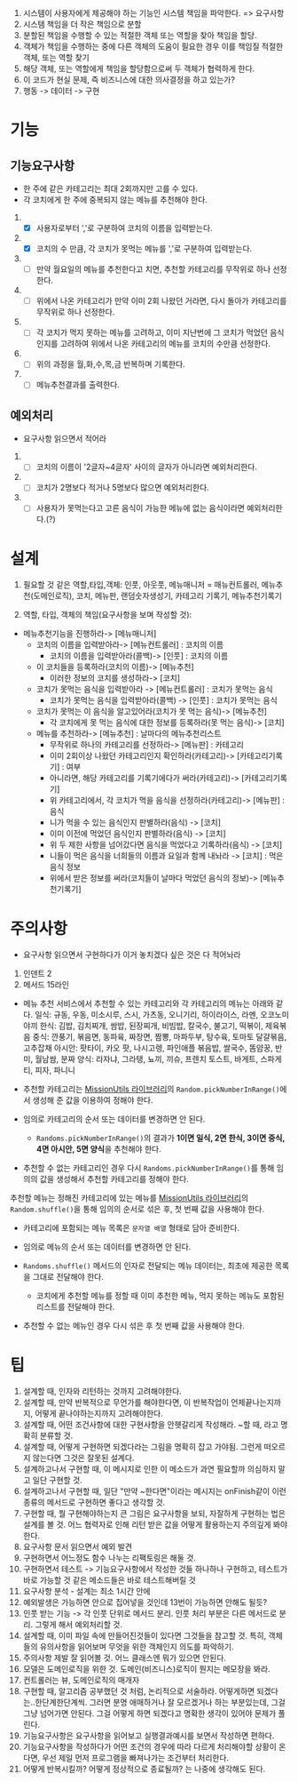 1. 시스템이 사용자에게 제공해야 하는 기능인 시스템 책임을 파악한다. => 요구사항
2. 시스템 책임을 더 작은 책임으로 분할
3. 분할된 책임을 수행할 수 있는 적절한 객체 또는 역할을 찾아 책임을 할당.
4. 객체가 책임을 수행하는 중에 다른 객체의 도움이 필요한 경우 이를 책임질 적절한 객체, 또는 역할 찾기
5. 해당 객체, 또는 역할에게 책임을 할당함으로써 두 객체가 협력하게 한다.
6. 이 코드가 현실 문제, 즉 비즈니스에 대한 의사결정을 하고 있는가?
7. 행동 -> 데이터 -> 구현

# 기능

## 기능요구사항

- 한 주에 같은 카테고리는 최대 2회까지만 고를 수 있다.
- 각 코치에게 한 주에 중복되지 않는 메뉴를 추천해야 한다.

1. - [x] 사용자로부터 ','로 구분하여 코치의 이름을 입력받는다.
2. - [x] 코치의 수 만큼, 각 코치가 못먹는 메뉴를 ','로 구분하여 입력받는다.
3. - [ ] 만약 월요일의 메뉴를 추천한다고 치면, 추천할 카테고리를 무작위로 하나 선정한다.
4. - [ ] 위에서 나온 카테고리가 만약 이미 2회 나왔던 거라면, 다시 돌아가 카테고리를 무작위로 하나 선정한다.
5. - [ ] 각 코치가 먹지 못하는 메뉴를 고려하고, 이미 지난번에 그 코치가 먹었던 음식인지를 고려하여 위에서 나온 카테고리의 메뉴를 코치의 수만큼 선정한다.
6. - [ ] 위의 과정을 월,화,수,목,금 반복하며 기록한다.
7. - [ ] 메뉴추천결과를 출력한다.

## 예외처리

- 요구사항 읽으면서 적어라

1. - [ ] 코치의 이름이 '2글자~4글자' 사이의 글자가 아니라면 예외처리한다.
2. - [ ] 코치가 2명보다 적거나 5명보다 많으면 예외처리한다.
3. - [ ] 사용자가 못먹는다고 고른 음식이 가능한 메뉴에 없는 음식이라면 예외처리한다.(?)

# 설계

1. 필요할 것 같은 역할,타입,객체:
   인풋, 아웃풋, 메뉴매니저 = 매뉴컨트롤러, 메뉴추천(도메인로직), 코치, 메뉴판, 랜덤숫자생성기, 카테고리 기록기, 메뉴추천기록기

2. 역할, 타입, 객체의 책임(요구사항을 보며 작성할 것):

- 메뉴추천기능을 진행하라-> [메뉴매니저]
  - 코치의 이름을 입력받아라-> [메뉴컨트롤러] : 코치의 이름
    - 코치의 이름을 입력받아라(콜백)-> [인풋] : 코치의 이름
  - 이 코치들을 등록하라(코치의 이름)-> [메뉴추천]
    - 이러한 정보의 코치를 생성하라-> [코치]
  - 코치가 못먹는 음식을 입력받아라 -> [메뉴컨트롤러] : 코치가 못먹는 음식
    - 코치가 못먹는 음식을 입력받아라(콜백) -> [인풋] : 코치가 못먹는 음식
  - 코치가 못먹는 이 음식을 알고있어라(코치가 못 먹는 음식)-> [메뉴추천]
    - 각 코치에게 못 먹는 음식에 대한 정보를 등록하라(못 먹는 음식)-> [코치]
  - 메뉴를 추천하라-> [메뉴추천] : 날마다의 메뉴추천리스트
    - 무작위로 하나의 카테고리를 선정하라-> [메뉴판] : 카테고리
    - 이미 2회이상 나왔던 카테고리인지 확인하라(카테고리)-> [카테고리기록기] : 여부
    - 아니라면, 해당 카테고리를 기록기에다가 써라(카테고리)-> [카테고리기록기]
    - 위 카테고리에서, 각 코치가 먹을 음식을 선정하라(카테고리)-> [메뉴판] : 음식
    - 니가 먹을 수 있는 음식인지 판별하라(음식) -> [코치]
    - 이미 이전에 먹었던 음식인지 판별하라(음식) -> [코치]
    - 위 두 제한 사항을 넘어갔다면 음식을 먹었다고 기록하라(음식) -> [코치]
    - 니들이 먹은 음식을 너희들의 이름과 요일과 함께 내놔라 -> [코치] : 먹은음식 정보
    - 위에서 받은 정보를 써라(코치들이 날마다 먹었던 음식의 정보)-> [메뉴추천기록기]

# 주의사항

- 요구사항 읽으면서 구현하다가 이거 놓치겠다 싶은 것은 다 적어놔라

1. 인덴트 2
2. 메서드 15라인

- 메뉴 추천 서비스에서 추천할 수 있는 카테고리와 각 카테고리의 메뉴는 아래와 같다.
  일식: 규동, 우동, 미소시루, 스시, 가츠동, 오니기리, 하이라이스, 라멘, 오코노미야끼
  한식: 김밥, 김치찌개, 쌈밥, 된장찌개, 비빔밥, 칼국수, 불고기, 떡볶이, 제육볶음
  중식: 깐풍기, 볶음면, 동파육, 짜장면, 짬뽕, 마파두부, 탕수육, 토마토 달걀볶음, 고추잡채
  아시안: 팟타이, 카오 팟, 나시고렝, 파인애플 볶음밥, 쌀국수, 똠얌꿍, 반미, 월남쌈, 분짜
  양식: 라자냐, 그라탱, 뇨끼, 끼슈, 프렌치 토스트, 바게트, 스파게티, 피자, 파니니

- 추천할 카테고리는 [MissionUtils 라이브러리](https://github.com/woowacourse-projects/javascript-mission-utils#mission-utils)의 `Random.pickNumberInRange()`에서 생성해 준 값을 이용하여 정해야 한다.

- 임의로 카테고리의 순서 또는 데이터를 변경하면 안 된다.
  - `Randoms.pickNumberInRange()`의 결과가 **1이면 일식, 2면 한식, 3이면 중식, 4면 아시안, 5면 양식**을 추천해야 한다.
- 추천할 수 없는 카테고리인 경우 다시 `Randoms.pickNumberInRange()`를 통해 임의의 값을 생성해서 추천할 카테고리를 정해야 한다.

추천할 메뉴는 정해진 카테고리에 있는 메뉴를 [MissionUtils 라이브러리](https://github.com/woowacourse-projects/javascript-mission-utils#mission-utils)의 `Random.shuffle()`을 통해 임의의 순서로 섞은 후, 첫 번째 값을 사용해야 한다.

- 카테고리에 포함되는 메뉴 목록은 `문자열 배열` 형태로 담아 준비한다.

- 임의로 메뉴의 순서 또는 데이터를 변경하면 안 된다.
- `Randoms.shuffle()` 메서드의 인자로 전달되는 메뉴 데이터는, 최초에 제공한 목록을 그대로 전달해야 한다.
  - 코치에게 추천할 메뉴를 정할 때 이미 추천한 메뉴, 먹지 못하는 메뉴도 포함된 리스트를 전달해야 한다.
- 추천할 수 없는 메뉴인 경우 다시 섞은 후 첫 번째 값을 사용해야 한다.

# 팁

1. 설계할 때, 인자와 리턴하는 것까지 고려해야한다.
2. 설계할 때, 만약 반복적으로 무언가를 해야한다면, 이 반복작업이 언제끝나는지까지, 어떻게 끝나야하는지까지 고려해야한다.
3. 설계할 때, 어떤 조건사항에 대한 구현사항을 안헷갈리게 작성해라. ~할 때, 라고 명확히 분류할 것.
4. 설계할 때, 어떻게 구현하면 되겠다라는 그림을 명확히 잡고 가야됨. 그런게 떠오르지 않는다면 그것은 잘못된 설계다.
5. 설계하고나서 구현할 때, 이 메시지로 인한 이 메소드가 과연 필요할까 의심하지 말고 일단 구현할 것.
6. 설계하고나서 구현할 때, 일단 "만약 ~한다면"이라는 메시지는 onFinish같이 이런 종류의 메서드로 구현하면 좋다고 생각할 것.
7. 구현할 때, 뭘 구현해야하는지 큰 그림은 요구사항을 보되, 자잘하게 구현하는 법은 설계를 볼 것. 어느 협력자로 인해 리턴 받은 값을 어떻게 활용하는지 주의깊게 봐야한다.
8. 요구사항 문서 읽으면서 예외 발견
9. 구현하면서 어느정도 함수 나누는 리팩토링은 해둘 것.
10. 구현하면서 테스트 -> 기능요구사항에서 작성한 것들 하나하나 구현하고, 테스트가 바로 가능할 것 같은 메소드들은 바로 테스트해버릴 것
11. 요구사항 분석 - 설계는 최소 1시간 안에
12. 예외발생은 가능하면 안으로 집어넣을 것인데 13번이 가능하면 안해도 될듯?
13. 인풋 받는 기능 -> 각 인풋 단위로 메서드 분리. 인풋 처리 부분은 다른 메서드로 분리. 그렇게 해서 예외처리할 것.
14. 설계할 때, 이미 파일 속에 만들어진것들이 있다면 그것들을 참고할 것. 특히, 객체들의 유의사항을 읽어보며 무엇을 위한 객체인지 의도를 파악하기.
15. 주의사항 제발 잘 읽어볼 것. 어느 클래스엔 뭐가 있으면 안된다.
16. 모델은 도메인로직을 위한 것. 도메인(비즈니스)로직이 뭔지는 메모장을 봐라.
17. 컨트롤러는 뷰, 도메인로직의 매개자
18. 구현할 때, 알고리즘 공부했던 것 처럼, 논리적으로 서술하라. 어떻게하면 되겠다는..한단계한단계씩. 그러면 분명 애매하거나 잘 모르겠거나 하는 부분있는데, 그걸 그냥 넘어가면 안된다. 그걸 어떻게 하면 되겠다고 명확한 생각이 있어야 문제가 풀린다.
19. 기능요구사항은 요구사항을 읽어보고 실행결과예시를 보면서 작성하면 편하다.
20. 기능요구사항을 작성하다가 어떤 조건의 경우에 따라 다르게 처리해야할 상황이 온다면, 우선 제일 먼저 프로그램을 빠져나가는 조건부터 처리한다.
21. 어떻게 반복시킬까? 어떻게 정상적으로 종료될까? 는 나중에 생각해도 된다.
